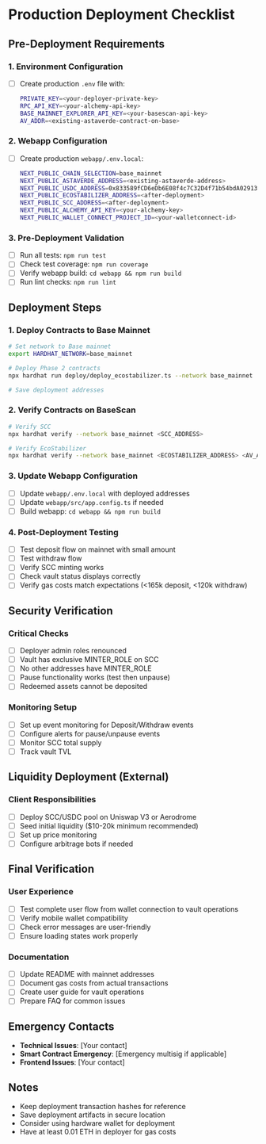 # Production Deployment Checklist

## Pre-Deployment Requirements

### 1. Environment Configuration

- [ ] Create production `.env` file with:
    ```bash
    PRIVATE_KEY=<your-deployer-private-key>
    RPC_API_KEY=<your-alchemy-api-key>
    BASE_MAINNET_EXPLORER_API_KEY=<your-basescan-api-key>
    AV_ADDR=<existing-astaverde-contract-on-base>
    ```

### 2. Webapp Configuration

- [ ] Create production `webapp/.env.local`:
    ```bash
    NEXT_PUBLIC_CHAIN_SELECTION=base_mainnet
    NEXT_PUBLIC_ASTAVERDE_ADDRESS=<existing-astaverde-address>
    NEXT_PUBLIC_USDC_ADDRESS=0x833589fCD6eDb6E08f4c7C32D4f71b54bdA02913
    NEXT_PUBLIC_ECOSTABILIZER_ADDRESS=<after-deployment>
    NEXT_PUBLIC_SCC_ADDRESS=<after-deployment>
    NEXT_PUBLIC_ALCHEMY_API_KEY=<your-alchemy-key>
    NEXT_PUBLIC_WALLET_CONNECT_PROJECT_ID=<your-walletconnect-id>
    ```

### 3. Pre-Deployment Validation

- [ ] Run all tests: `npm run test`
- [ ] Check test coverage: `npm run coverage`
- [ ] Verify webapp build: `cd webapp && npm run build`
- [ ] Run lint checks: `npm run lint`

## Deployment Steps

### 1. Deploy Contracts to Base Mainnet

```bash
# Set network to Base mainnet
export HARDHAT_NETWORK=base_mainnet

# Deploy Phase 2 contracts
npx hardhat run deploy/deploy_ecostabilizer.ts --network base_mainnet

# Save deployment addresses
```

### 2. Verify Contracts on BaseScan

```bash
# Verify SCC
npx hardhat verify --network base_mainnet <SCC_ADDRESS>

# Verify EcoStabilizer
npx hardhat verify --network base_mainnet <ECOSTABILIZER_ADDRESS> <AV_ADDR> <SCC_ADDRESS>
```

### 3. Update Webapp Configuration

- [ ] Update `webapp/.env.local` with deployed addresses
- [ ] Update `webapp/src/app.config.ts` if needed
- [ ] Build webapp: `cd webapp && npm run build`

### 4. Post-Deployment Testing

- [ ] Test deposit flow on mainnet with small amount
- [ ] Test withdraw flow
- [ ] Verify SCC minting works
- [ ] Check vault status displays correctly
- [ ] Verify gas costs match expectations (<165k deposit, <120k withdraw)

## Security Verification

### Critical Checks

- [ ] Deployer admin roles renounced
- [ ] Vault has exclusive MINTER_ROLE on SCC
- [ ] No other addresses have MINTER_ROLE
- [ ] Pause functionality works (test then unpause)
- [ ] Redeemed assets cannot be deposited

### Monitoring Setup

- [ ] Set up event monitoring for Deposit/Withdraw events
- [ ] Configure alerts for pause/unpause events
- [ ] Monitor SCC total supply
- [ ] Track vault TVL

## Liquidity Deployment (External)

### Client Responsibilities

- [ ] Deploy SCC/USDC pool on Uniswap V3 or Aerodrome
- [ ] Seed initial liquidity ($10-20k minimum recommended)
- [ ] Set up price monitoring
- [ ] Configure arbitrage bots if needed

## Final Verification

### User Experience

- [ ] Test complete user flow from wallet connection to vault operations
- [ ] Verify mobile wallet compatibility
- [ ] Check error messages are user-friendly
- [ ] Ensure loading states work properly

### Documentation

- [ ] Update README with mainnet addresses
- [ ] Document gas costs from actual transactions
- [ ] Create user guide for vault operations
- [ ] Prepare FAQ for common issues

## Emergency Contacts

- **Technical Issues**: [Your contact]
- **Smart Contract Emergency**: [Emergency multisig if applicable]
- **Frontend Issues**: [Your contact]

## Notes

- Keep deployment transaction hashes for reference
- Save deployment artifacts in secure location
- Consider using hardware wallet for deployment
- Have at least 0.01 ETH in deployer for gas costs

